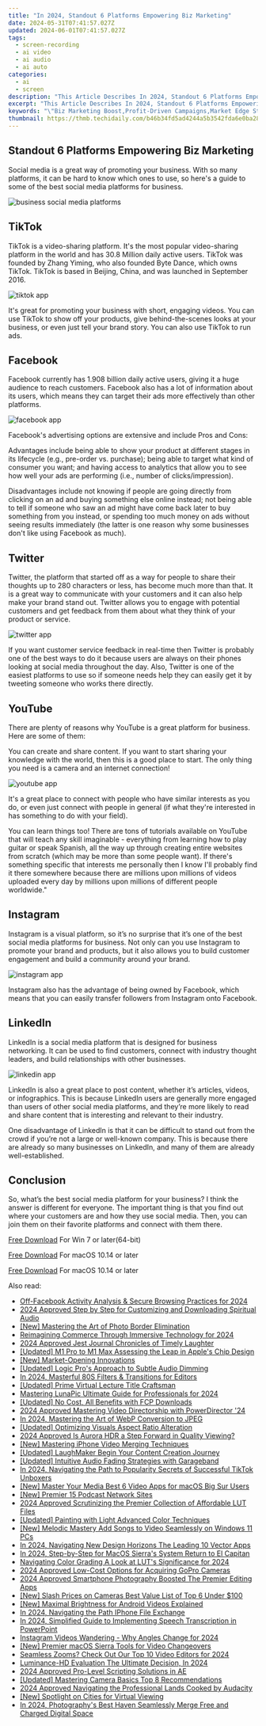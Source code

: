 ```yaml
---
title: "In 2024, Standout 6 Platforms Empowering Biz Marketing"
date: 2024-05-31T07:41:57.027Z
updated: 2024-06-01T07:41:57.027Z
tags: 
  - screen-recording
  - ai video
  - ai audio
  - ai auto
categories: 
  - ai
  - screen
description: "This Article Describes In 2024, Standout 6 Platforms Empowering Biz Marketing"
excerpt: "This Article Describes In 2024, Standout 6 Platforms Empowering Biz Marketing"
keywords: "\"Biz Marketing Boost,Profit-Driven Campaigns,Market Edge Strategies,Brand Promotion Tactics,Growth Through Platforms,Revenue-Enhancing Tools,Lead Generation Techniques\""
thumbnail: https://thmb.techidaily.com/b46b34fd5ad4244a5b3542fda6e0ba281358e5c36628241992e02c966a06886d.jpg
---
```


## Standout 6 Platforms Empowering Biz Marketing

Social media is a great way of promoting your business. With so many platforms, it can be hard to know which ones to use, so here's a guide to some of the best social media platforms for business.

![business social media platforms](https://images.wondershare.com/filmora/article-images/2022/09/business-social-media-platforms.jpg)

## TikTok

TikTok is a video-sharing platform. It's the most popular video-sharing platform in the world and has 30.8 Million daily active users. TikTok was founded by Zhang Yiming, who also founded Byte Dance, which owns TikTok. TikTok is based in Beijing, China, and was launched in September 2016.

![tiktok app](https://images.wondershare.com/filmora/article-images/2022/09/tiktok-app.jpg)

It's great for promoting your business with short, engaging videos. You can use TikTok to show off your products, give behind-the-scenes looks at your business, or even just tell your brand story. You can also use TikTok to run ads.

## Facebook

Facebook currently has 1.908 billion daily active users, giving it a huge audience to reach customers. Facebook also has a lot of information about its users, which means they can target their ads more effectively than other platforms.

![facebook app](https://images.wondershare.com/filmora/article-images/2022/09/facebook-app.jpg)

Facebook's advertising options are extensive and include Pros and Cons:

Advantages include being able to show your product at different stages in its lifecycle (e.g., pre-order vs. purchase); being able to target what kind of consumer you want; and having access to analytics that allow you to see how well your ads are performing (i.e., number of clicks/impression).

Disadvantages include not knowing if people are going directly from clicking on an ad and buying something else online instead; not being able to tell if someone who saw an ad might have come back later to buy something from you instead, or spending too much money on ads without seeing results immediately (the latter is one reason why some businesses don't like using Facebook as much).

## Twitter

Twitter, the platform that started off as a way for people to share their thoughts up to 280 characters or less, has become much more than that. It is a great way to communicate with your customers and it can also help make your brand stand out. Twitter allows you to engage with potential customers and get feedback from them about what they think of your product or service.

![twitter app](https://images.wondershare.com/filmora/article-images/2022/09/twitter-app.jpg)

If you want customer service feedback in real-time then Twitter is probably one of the best ways to do it because users are always on their phones looking at social media throughout the day. Also, Twitter is one of the easiest platforms to use so if someone needs help they can easily get it by tweeting someone who works there directly.

## YouTube

There are plenty of reasons why YouTube is a great platform for business. Here are some of them:

You can create and share content. If you want to start sharing your knowledge with the world, then this is a good place to start. The only thing you need is a camera and an internet connection!

![youtube app](https://images.wondershare.com/filmora/article-images/2022/09/youtube-app.jpg)

It's a great place to connect with people who have similar interests as you do, or even just connect with people in general (if what they're interested in has something to do with your field).

You can learn things too! There are tons of tutorials available on YouTube that will teach any skill imaginable - everything from learning how to play guitar or speak Spanish, all the way up through creating entire websites from scratch (which may be more than some people want). If there's something specific that interests me personally then I know I'll probably find it there somewhere because there are millions upon millions of videos uploaded every day by millions upon millions of different people worldwide."

## Instagram

Instagram is a visual platform, so it’s no surprise that it’s one of the best social media platforms for business. Not only can you use Instagram to promote your brand and products, but it also allows you to build customer engagement and build a community around your brand.

![instagram app](https://images.wondershare.com/filmora/article-images/2022/09/instagram-app.jpg)

Instagram also has the advantage of being owned by Facebook, which means that you can easily transfer followers from Instagram onto Facebook.

## LinkedIn

LinkedIn is a social media platform that is designed for business networking. It can be used to find customers, connect with industry thought leaders, and build relationships with other businesses.

![linkedin app](https://images.wondershare.com/filmora/article-images/2022/09/linkedin-app.jpg)

LinkedIn is also a great place to post content, whether it’s articles, videos, or infographics. This is because LinkedIn users are generally more engaged than users of other social media platforms, and they’re more likely to read and share content that is interesting and relevant to their industry.

One disadvantage of LinkedIn is that it can be difficult to stand out from the crowd if you’re not a large or well-known company. This is because there are already so many businesses on LinkedIn, and many of them are already well-established.

## Conclusion

So, what’s the best social media platform for your business? I think the answer is different for everyone. The important thing is that you find out where your customers are and how they use social media. Then, you can join them on their favorite platforms and connect with them there.

[Free Download](https://tools.techidaily.com/wondershare/filmora/download/) For Win 7 or later(64-bit)

[Free Download](https://tools.techidaily.com/wondershare/filmora/download/) For macOS 10.14 or later

[Free Download](https://tools.techidaily.com/wondershare/filmora/download/) For macOS 10.14 or later

<ins class="adsbygoogle"
     style="display:block"
     data-ad-format="autorelaxed"
     data-ad-client="ca-pub-7571918770474297"
     data-ad-slot="1223367746"></ins>

<ins class="adsbygoogle"
     style="display:block"
     data-ad-format="autorelaxed"
     data-ad-client="ca-pub-7571918770474297"
     data-ad-slot="1223367746"></ins>



<ins class="adsbygoogle"
     style="display:block"
     data-ad-client="ca-pub-7571918770474297"
     data-ad-slot="8358498916"
     data-ad-format="auto"
     data-full-width-responsive="true"></ins>


<span class="atpl-alsoreadstyle">Also read:</span>
<div><ul>
<li><a href="https://extra-skills.techidaily.com/off-facebook-activity-analysis-and-secure-browsing-practices-for-2024/"><u>Off-Facebook Activity Analysis & Secure Browsing Practices for 2024</u></a></li>
<li><a href="https://extra-skills.techidaily.com/2024-approved-step-by-step-for-customizing-and-downloading-spiritual-audio/"><u>2024 Approved  Step by Step for Customizing and Downloading Spiritual Audio</u></a></li>
<li><a href="https://extra-skills.techidaily.com/new-mastering-the-art-of-photo-border-elimination/"><u>[New] Mastering the Art of Photo Border Elimination</u></a></li>
<li><a href="https://extra-skills.techidaily.com/reimagining-commerce-through-immersive-technology-for-2024/"><u>Reimagining Commerce Through Immersive Technology for 2024</u></a></li>
<li><a href="https://extra-skills.techidaily.com/2024-approved-jest-journal-chronicles-of-timely-laughter/"><u>2024 Approved  Jest Journal  Chronicles of Timely Laughter</u></a></li>
<li><a href="https://extra-skills.techidaily.com/updated-m1-pro-to-m1-max-assessing-the-leap-in-apples-chip-design/"><u>[Updated] M1 Pro to M1 Max  Assessing the Leap in Apple's Chip Design</u></a></li>
<li><a href="https://extra-skills.techidaily.com/new-market-opening-innovations/"><u>[New] Market-Opening Innovations</u></a></li>
<li><a href="https://extra-skills.techidaily.com/updated-logic-pros-approach-to-subtle-audio-dimming/"><u>[Updated] Logic Pro's Approach to Subtle Audio Dimming</u></a></li>
<li><a href="https://extra-skills.techidaily.com/in-2024-masterful-80s-filters-and-transitions-for-editors/"><u>In 2024, Masterful 80S Filters & Transitions for Editors</u></a></li>
<li><a href="https://extra-skills.techidaily.com/updated-prime-virtual-lecture-title-craftsman/"><u>[Updated] Prime Virtual Lecture Title Craftsman</u></a></li>
<li><a href="https://extra-skills.techidaily.com/mastering-lunapic-ultimate-guide-for-professionals-for-2024/"><u>Mastering LunaPic  Ultimate Guide for Professionals for 2024</u></a></li>
<li><a href="https://extra-skills.techidaily.com/updated-no-cost-all-benefits-with-fcp-downloads/"><u>[Updated] No Cost, All Benefits with FCP Downloads</u></a></li>
<li><a href="https://extra-skills.techidaily.com/2024-approved-mastering-video-directorship-with-powerdirector-24/"><u>2024 Approved  Mastering Video Directorship with PowerDirector '24</u></a></li>
<li><a href="https://extra-skills.techidaily.com/in-2024-mastering-the-art-of-webp-conversion-to-jpeg/"><u>In 2024, Mastering the Art of WebP Conversion to JPEG</u></a></li>
<li><a href="https://extra-skills.techidaily.com/updated-optimizing-visuals-aspect-ratio-alteration/"><u>[Updated] Optimizing Visuals  Aspect Ratio Alteration</u></a></li>
<li><a href="https://extra-skills.techidaily.com/2024-approved-is-aurora-hdr-a-step-forward-in-quality-viewing/"><u>2024 Approved  Is Aurora HDR a Step Forward in Quality Viewing?</u></a></li>
<li><a href="https://extra-skills.techidaily.com/new-mastering-iphone-video-merging-techniques/"><u>[New] Mastering iPhone Video Merging Techniques</u></a></li>
<li><a href="https://extra-skills.techidaily.com/updated-laughmaker-begin-your-content-creation-journey/"><u>[Updated] LaughMaker  Begin Your Content Creation Journey</u></a></li>
<li><a href="https://extra-skills.techidaily.com/updated-intuitive-audio-fading-strategies-with-garageband/"><u>[Updated] Intuitive Audio Fading Strategies with Garageband</u></a></li>
<li><a href="https://extra-skills.techidaily.com/in-2024-navigating-the-path-to-popularity-secrets-of-successful-tiktok-unboxers/"><u>In 2024, Navigating the Path to Popularity  Secrets of Successful TikTok Unboxers</u></a></li>
<li><a href="https://extra-skills.techidaily.com/new-master-your-media-best-6-video-apps-for-macos-big-sur-users/"><u>[New] Master Your Media  Best 6 Video Apps for macOS Big Sur Users</u></a></li>
<li><a href="https://extra-skills.techidaily.com/new-premier-15-podcast-network-sites/"><u>[New] Premier 15 Podcast Network Sites</u></a></li>
<li><a href="https://extra-skills.techidaily.com/2024-approved-scrutinizing-the-premier-collection-of-affordable-lut-files/"><u>2024 Approved  Scrutinizing the Premier Collection of Affordable LUT Files</u></a></li>
<li><a href="https://extra-skills.techidaily.com/updated-painting-with-light-advanced-color-techniques/"><u>[Updated] Painting with Light  Advanced Color Techniques</u></a></li>
<li><a href="https://extra-skills.techidaily.com/new-melodic-mastery-add-songs-to-video-seamlessly-on-windows-11-pcs/"><u>[New] Melodic Mastery  Add Songs to Video Seamlessly on Windows 11 PCs</u></a></li>
<li><a href="https://extra-skills.techidaily.com/in-2024-navigating-new-design-horizons-the-leading-10-vector-apps/"><u>In 2024, Navigating New Design Horizons  The Leading 10 Vector Apps</u></a></li>
<li><a href="https://extra-skills.techidaily.com/in-2024-step-by-step-for-macos-sierras-system-return-to-el-capitan/"><u>In 2024, Step-by-Step for MacOS Sierra's System Return to El Capitan</u></a></li>
<li><a href="https://extra-skills.techidaily.com/navigating-color-grading-a-look-at-luts-significance-for-2024/"><u>Navigating Color Grading  A Look at LUT's Significance for 2024</u></a></li>
<li><a href="https://extra-skills.techidaily.com/2024-approved-low-cost-options-for-acquiring-gopro-cameras/"><u>2024 Approved  Low-Cost Options for Acquiring GoPro Cameras</u></a></li>
<li><a href="https://extra-skills.techidaily.com/2024-approved-smartphone-photography-boosted-the-premier-editing-apps/"><u>2024 Approved  Smartphone Photography Boosted  The Premier Editing Apps</u></a></li>
<li><a href="https://extra-skills.techidaily.com/new-slash-prices-on-cameras-best-value-list-of-top-6-under-100/"><u>[New] Slash Prices on Cameras  Best Value List of Top 6 Under $100</u></a></li>
<li><a href="https://extra-skills.techidaily.com/new-maximal-brightness-for-android-videos-explained/"><u>[New] Maximal Brightness for Android Videos Explained</u></a></li>
<li><a href="https://extra-skills.techidaily.com/in-2024-navigating-the-path-iphone-file-exchange/"><u>In 2024, Navigating the Path  IPhone File Exchange</u></a></li>
<li><a href="https://extra-skills.techidaily.com/in-2024-simplified-guide-to-implementing-speech-transcription-in-powerpoint/"><u>In 2024, Simplified Guide to Implementing Speech Transcription in PowerPoint</u></a></li>
<li><a href="https://extra-skills.techidaily.com/instagram-videos-wandering-why-angles-change-for-2024/"><u>Instagram  Videos Wandering - Why Angles Change for 2024</u></a></li>
<li><a href="https://extra-skills.techidaily.com/new-premier-macos-sierra-tools-for-video-changeovers/"><u>[New] Premier macOS Sierra Tools for Video Changeovers</u></a></li>
<li><a href="https://extra-skills.techidaily.com/seamless-zooms-check-out-our-top-10-video-editors-for-2024/"><u>Seamless Zooms? Check Out Our Top 10 Video Editors for 2024</u></a></li>
<li><a href="https://extra-skills.techidaily.com/luminance-hd-evaluation-the-ultimate-decision-in-2024/"><u>Luminance-HD Evaluation  The Ultimate Decision, In 2024</u></a></li>
<li><a href="https://extra-skills.techidaily.com/2024-approved-pro-level-scripting-solutions-in-ae/"><u>2024 Approved  Pro-Level Scripting Solutions in AE</u></a></li>
<li><a href="https://extra-skills.techidaily.com/updated-mastering-camera-basics-top-8-recommendations/"><u>[Updated] Mastering Camera Basics  Top 8 Recommendations</u></a></li>
<li><a href="https://extra-skills.techidaily.com/2024-approved-navigating-the-professional-lands-cooked-by-audacity/"><u>2024 Approved  Navigating the Professional Lands Cooked by Audacity</u></a></li>
<li><a href="https://extra-skills.techidaily.com/new-spotlight-on-cities-for-virtual-viewing/"><u>[New] Spotlight on Cities for Virtual Viewing</u></a></li>
<li><a href="https://extra-skills.techidaily.com/in-2024-photographys-best-haven-seamlessly-merge-free-and-charged-digital-space/"><u>In 2024, Photography's Best Haven  Seamlessly Merge Free and Charged Digital Space</u></a></li>
</ul></div>

